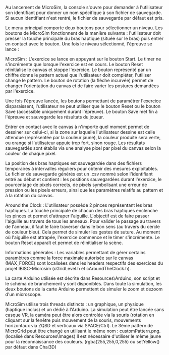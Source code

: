 Au lancement de MicroSim, la console s'ouvre pour demander à l'utilisateur son identifiant pour donner un nom spécifique à son fichier de sauvegarde.
Si aucun identifiant n'est rentré, le fichier de sauvegarde par défaut est pris.

Le menu principal comporte deux boutons pour sélectionner un niveau.
Les boutons de MicroSim fonctionnent de la manière suivante : l'utilisateur doit presser la touche principale du bras haptique (située sur le bras) puis entrer en contact avec le bouton.
Une fois le niveau sélectionné, l'épreuve se lance :

MicroSim :
L'exercice se lance en appuyant sur le bouton Start. Le timer ne s'incrémente que lorsque l'exercice est en cours.
Le bouton Reset réinitialise le canvas et stoppe l'exercice.
Le bouton représenté par un chiffre donne le pattern actuel que l'utilisateur doit compléter, l'utiliser change le pattern.
Le bouton de rotation (la flèche incurvée) permet de changer l'orientation du canvas et de faire varier les postures demandées par l'exercice.

Une fois l'épreuve lancée, les boutons permettant de paramétrer l'exercice disparaissent, l'utilisateur ne peut utiliser que le bouton Reset ou le bouton Save (accessible uniquement durant l'épreuve).
Le bouton Save met fin à l'épreuve et sauvegarde les résultats du joueur.

Entrer en contact avec le canvas à n'importe quel moment permet de dessiner sur celui-ci, si la zone sur laquelle l'utilisateur dessine est celle attendue (représentée par la couleur jaune), la couleur produite sera verte, ou orange si l'utilisateur appuie trop fort, sinon rouge.
Les résultats sauvegardés sont établis via une analyse pixel par pixel du canvas selon la couleur de chaque pixel.

La position des bras haptiques est sauvegardée dans des fichiers temporaires à intervalles réguliers pour obtenir des mesures exploitables.
Le fichier de sauvegarde générés est un .csv nommé selon l'identifiant entré au début et contient :
les positions sauvegardées durant l'exercice, le pourcentage de pixels corrects, de pixels symbolisant une erreur de pression ou les pixels erreurs, ainsi que les paramètres relatifs au pattern et à la rotation du canvas.

Around the Clock : 
L'utilisateur possède 2 pinces représentant les bras haptiques.
La touche principale de chacun des bras haptiques enclenche les pinces et permet d'attraper l'aiguille.
L'objectif est de faire passer l'aiguille au travers de tous les anneaux.
Pour valider le passage au travers de l'anneau, il faut le faire traverser dans le bon sens (au travers du cercle de couleur bleu).
Cela permet de simuler les gestes de suture.
Au moment où l'aiguille est attrapée, l'exercice commence et le timer s'incrémente.
Le bouton Reset apparaît et permet de réinitialiser la scène.


Informations générales :
Les variables permettant de gérer certains paramètres comme la force maximale autorisée sur le canvas (MAX_FORCE) sont localisées dans les headers respectifs des exercices du projet IBISC-Microsim (cGridLevel.h et cAroundTheClock.h).

La carte Arduino utilisée est décrite dans Resources\Arduino, son script et le schéma de branchement y sont disponibles.
Dans toute la simulation, les deux boutons de la carte Arduino permettent de simuler le zoom et dezoom d'un microscope.

MicroSim utilise trois threads distincts : un graphique, un physique (haptique inclus) et un dédié à l'Arduino.
La simulation peut être lancée sans casque VR, la caméra peut être alors controlée via la souris (rotation en cliquant sur la fenêtre puis mouvement de la souris, mouvements horizontaux via ZQSD et verticaux via SPACE/Ctrl).
Le 3ème pattern de MicroGrid peut être changé en utilisant le même nom : customPattern.png. (localisé dans Resources\Images)
Il est nécessaire d'utiliser le même jaune pour la reconnaissance des couleurs. (rgba(255,255,0,255) ou setYellow() par défaut dans Chai3D)